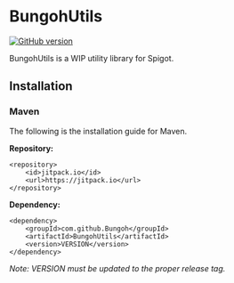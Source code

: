 # BungohUtils

[![GitHub version](https://badge.fury.io/gh/Bungoh%2FBungohUtils.svg)](https://badge.fury.io/gh/Bungoh%2FBungohUtils)

BungohUtils is a WIP utility library for Spigot.

## Installation

### Maven

The following is the installation guide for Maven.

**Repository:**
```
<repository>
    <id>jitpack.io</id>
    <url>https://jitpack.io</url>
</repository>
```

**Dependency:**
```
<dependency>
    <groupId>com.github.Bungoh</groupId>
    <artifactId>BungohUtils</artifactId>
    <version>VERSION</version>
</dependency>
```

*Note: VERSION must be updated to the proper release tag.*
